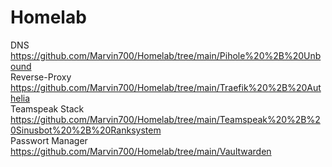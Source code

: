 # Homelab

DNS              https://github.com/Marvin700/Homelab/tree/main/Pihole%20%2B%20Unbound <BR>
Reverse-Proxy    https://github.com/Marvin700/Homelab/tree/main/Traefik%20%2B%20Authelia <BR>
Teamspeak Stack  https://github.com/Marvin700/Homelab/tree/main/Teamspeak%20%2B%20Sinusbot%20%2B%20Ranksystem <BR>
Passwort Manager https://github.com/Marvin700/Homelab/tree/main/Vaultwarden <BR>
